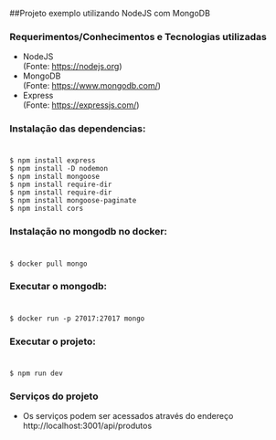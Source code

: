 ##Projeto exemplo utilizando NodeJS com MongoDB

### Requerimentos/Conhecimentos e Tecnologias utilizadas

* NodeJS   
    (Fonte: https://nodejs.org)
* MongoDB   
    (Fonte: https://www.mongodb.com/)
* Express   
    (Fonte: https://expressjs.com/)

### Instalação das dependencias:
#
```bashh
$ npm install express
$ npm install -D nodemon
$ npm install mongoose
$ npm install require-dir
$ npm install require-dir
$ npm install mongoose-paginate
$ npm install cors
 ```
### Instalação no mongodb no docker:
#
```bashh
$ docker pull mongo
 ```

### Executar o mongodb:
#
```bashh
$ docker run -p 27017:27017 mongo
 ```

### Executar o projeto: 
#
```bashh
$ npm run dev
 ```
### Serviços do projeto
* Os serviços podem ser acessados através do endereço http://localhost:3001/api/produtos
